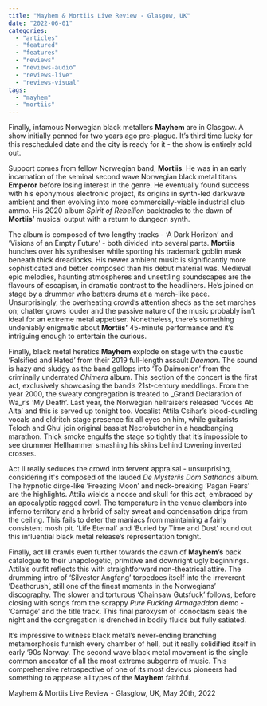 ```yaml
---
title: "Mayhem & Mortiis Live Review - Glasgow, UK"
date: "2022-06-01"
categories: 
  - "articles"
  - "featured"
  - "features"
  - "reviews"
  - "reviews-audio"
  - "reviews-live"
  - "reviews-visual"
tags: 
  - "mayhem"
  - "mortiis"
---
```


Finally, infamous Norwegian black metallers **Mayhem** are in Glasgow. A show initially penned for two years ago pre-plague. It’s third time lucky for this rescheduled date and the city is ready for it - the show is entirely sold out. 

Support comes from fellow Norwegian band, **Mortiis**. He was in an early incarnation of the seminal second wave Norwegian black metal titans **Emperor** before losing interest in the genre. He eventually found success with his eponymous electronic project, its origins in synth-led darkwave ambient and then evolving into more commercially-viable industrial club ammo. His 2020 album _Spirit of Rebellion_ backtracks to the dawn of **Mortiis’** musical output with a return to dungeon synth.

The album is composed of two lengthy tracks - ‘A Dark Horizon’ and ‘Visions of an Empty Future’ - both divided into several parts. **Mortiis** hunches over his synthesiser while sporting his trademark goblin mask beneath thick dreadlocks. His newer ambient music is significantly more sophisticated and better composed than his debut material was. Medieval epic melodies, haunting atmospheres and unsettling soundscapes are the flavours of escapism, in dramatic contrast to the headliners. He’s joined on stage by a drummer who batters drums at a march-like pace. Unsurprisingly, the overheating crowd’s attention sheds as the set marches on; chatter grows louder and the passive nature of the music probably isn’t ideal for an extreme metal appetiser. Nonetheless, there’s something undeniably enigmatic about **Mortiis’** 45-minute performance and it’s intriguing enough to entertain the curious.

Finally, black metal heretics **Mayhem** explode on stage with the caustic ‘Falsified and Hated’ from their 2019 full-length assault _Daemon_. The sound is hazy and sludgy as the band gallops into ‘To Daimonion’ from the criminally underrated _Chimera_ album. This section of the concert is the first act, exclusively showcasing the band’s 21st-century meddlings. From the year 2000, the sweaty congregation is treated to _Grand Declaration of Wa_r’s ‘My Death’. Last year, the Norwegian hellraisers released ‘Voces Ab Alta’ and this is served up tonight too. Vocalist Attila Csihar’s blood-curdling vocals and eldritch stage presence fix all eyes on him, while guitarists Teloch and Ghul join original bassist Necrobutcher in a headbanging marathon. Thick smoke engulfs the stage so tightly that it’s impossible to see drummer Hellhammer smashing his skins behind towering inverted crosses. 

Act II really seduces the crowd into fervent appraisal - unsurprising, considering it's composed of the lauded _De Mysteriis Dom Sathanas_ album. The hypnotic dirge-like ‘Freezing Moon’ and neck-breaking ‘Pagan Fears’ are the highlights. Attila wields a noose and skull for this act, embraced by an apocalyptic ragged cowl. The temperature in the venue clambers into inferno territory and a hybrid of salty sweat and condensation drips from the ceiling. This fails to deter the maniacs from maintaining a fairly consistent mosh pit. ‘Life Eternal’ and ‘Buried by Time and Dust’ round out this influential black metal release’s representation tonight.

Finally, act III crawls even further towards the dawn of **Mayhem’s** back catalogue to their unapologetic, primitive and downright ugly beginnings. Attila’s outfit reflects this with straightforward non-theatrical attire. The drumming intro of ‘Silvester Angfang’ torpedoes itself into the irreverent ‘Deathcrush’, still one of the finest moments in the Norwegians’ discography. The slower and torturous ‘Chainsaw Gutsfuck’ follows, before closing with songs from the scrappy _Pure Fucking Armageddon_ demo - ‘Carnage’ and the title track. This final paroxysm of iconoclasm seals the night and the congregation is drenched in bodily fluids but fully satiated. 

It’s impressive to witness black metal’s never-ending branching metamorphosis furnish every chamber of hell, but it really solidified itself in early ‘90s Norway. The second wave black metal movement is the single common ancestor of all the most extreme subgenre of music. This comprehensive retrospective of one of its most devious pioneers had something to appease all types of the **Mayhem** faithful.

Mayhem & Mortiis Live Review - Glasglow, UK, May 20th, 2022
